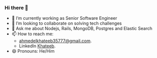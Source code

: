 ### Hi there 👋
- 🔭 I’m currently working as Senior Software Engineer
- 👯 I’m looking to collaborate on solving tech challenges
- 💬 Ask me about Nodejs, Rails, MongoDB, Postgres and Elastic Search
- 📫 How to reach me:
  - ahmedelkhateeb35777@gmail.com.
  - LinkedIn [Khateeb](https://www.linkedin.com/in/ahmad-el-khateeb/).
- 😄 Pronouns: He/Him

<!--
**ahmed-khateeb/ahmed-khateeb** is a ✨ _special_ ✨ repository because its `README.md` (this file) appears on your GitHub profile.
-->
